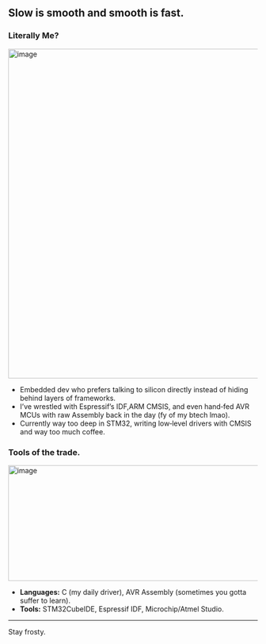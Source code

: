 
## Slow is smooth and smooth is fast.

### Literally Me?
<img width="1000" height="664" alt="image" src="https://github.com/user-attachments/assets/9616ed38-99a1-4e88-8954-c55436e53eaa" />



* Embedded dev who prefers talking to silicon directly instead of hiding behind layers of frameworks.
* I’ve wrestled with Espressif’s IDF,ARM CMSIS, and even hand‑fed AVR MCUs with raw Assembly back in the day (fy of my btech lmao).
* Currently way too deep in STM32, writing low‑level drivers with CMSIS and way too much coffee.

### Tools of the trade.
<img width="590" height="233" alt="image" src="https://github.com/user-attachments/assets/e332b436-c10b-4cce-a04f-cbecd5c24e67" />

* **Languages:** C (my daily driver), AVR Assembly (sometimes you gotta suffer to learn).
* **Tools:** STM32CubeIDE, Espressif IDF, Microchip/Atmel Studio.

---

Stay frosty.

